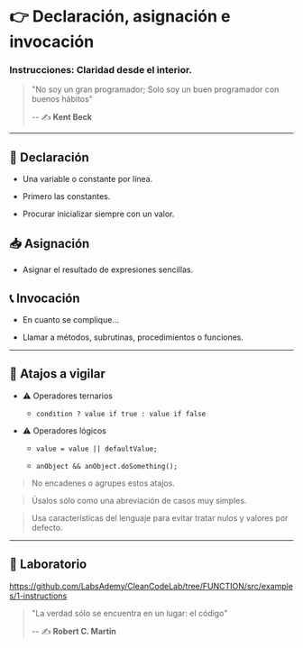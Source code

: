 # 👉 Declaración, asignación e invocación

### Instrucciones: Claridad desde el interior.

> "No soy un gran programador; Solo soy un buen programador con buenos hábitos"
>
> -- ✍️ **Kent Beck**

---

## 👶 Declaración

- Una variable o constante por línea.

- Primero las constantes.


- Procurar inicializar siempre con un valor.

## 📥 Asignación

- Asignar el resultado de expresiones sencillas.

## 📞 Invocación

- En cuanto se complique...

- Llamar a métodos, subrutinas, procedimientos o funciones.

---

## 👮 Atajos a vigilar

- ⚠️ Operadores ternarios

    - `condition ? value if true : value if false`

- ⚠️ Operadores lógicos

    - `value = value || defaultValue;`

    - `anObject && anObject.doSomething();`

> No encadenes o agrupes estos atajos.

> Úsalos sólo como una abreviación de casos muy simples.

> Usa características del lenguaje para evitar tratar nulos y valores por defecto.

---

## 📝 Laboratorio

https://github.com/LabsAdemy/CleanCodeLab/tree/FUNCTION/src/examples/1-instructions

> "La verdad sólo se encuentra en un lugar: el código"
>
> -- ✍️ **Robert C. Martin**
